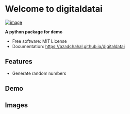 # Welcome to digitaldatai


[![image](https://img.shields.io/pypi/v/digitaldatai.svg)](https://pypi.python.org/pypi/digitaldatai)


**A python package for demo**


-   Free software: MIT License
-   Documentation: <https://azadchahal.github.io/digitaldatai>
    

## Features

-   Generate random numbers


## Demo 


## Images


